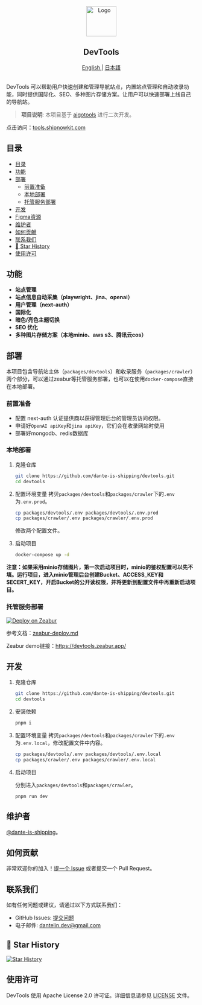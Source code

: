 <div align="center">
  <a href="https://github.com/dante-is-shipping/devtools.git">
    <img src="images/logo.png" alt="Logo" width="80" height="80">
  </a>
  <h2 align="center">DevTools</h2>
  <a href="README.md">
    English
  </a>
  |
  <a href="README.ja-JP.md">
    日本語
  </a>
  <br>
  <br>
</div>


DevTools 可以帮助用户快速创建和管理导航站点，内置站点管理和自动收录功能，同时提供国际化、SEO、多种图片存储方案。让用户可以快速部署上线自己的导航站。

> **项目说明**: 本项目基于 [aigotools](https://github.com/someu/aigotools) 进行二次开发。

点击访问：<a href="https://tools.shipnowkit.com/cn">tools.shipnowkit.com</a>


## 目录

- [目录](#目录)
- [功能](#功能)
- [部署](#部署)
  - [前置准备](#前置准备)
  - [本地部署](#本地部署)
  - [托管服务部署](#托管服务部署)
- [开发](#开发)
- [Figma资源](#figma资源)
- [维护者](#维护者)
- [如何贡献](#如何贡献)
- [联系我们](#联系我们)
- [🌟 Star History](#-star-history)
- [使用许可](#使用许可)


## 功能

- **站点管理**
- **站点信息自动采集（playwright、jina、openai）**
- **用户管理（next-auth）**
- **国际化**
- **暗色/亮色主题切换**
- **SEO 优化**
- **多种图片存储方案（本地minio、aws s3、腾讯云cos）**



## 部署

本项目包含导航站主体（`packages/devtools`）和收录服务（`packages/crawler`）两个部分，可以通过zeabur等托管服务部署，也可以在使用`docker-compose`直接在本地部署。

### 前置准备

- 配置 next-auth 认证提供商以获得管理后台的管理员访问权限。
- 申请好`OpenAI apiKey`和`jina apiKey`，它们会在收录网站时使用
- 部署好mongodb、redis数据库

### 本地部署

1. 克隆仓库

   ```bash
   git clone https://github.com/dante-is-shipping/devtools.git
   cd devtools
   ```

2. 配置环境变量
   拷贝`packages/devtools`和`packages/crawler`下的`.env`为`.env.prod`。

   ```bash
   cp packages/devtools/.env packages/devtools/.env.prod
   cp packages/crawler/.env packages/crawler/.env.prod
   ```

   修改两个配置文件。

3. 启动项目

   ```bash
   docker-compose up -d
   ```

**注意：如果采用minio存储图片，第一次启动项目时，minio的鉴权配置可以先不填。运行项目，进入minio管理后台创建Bucket、ACCESS_KEY和SECERT_KEY，开启Bucket的公开读权限，并将更新到配置文件中再重新启动项目。**

### 托管服务部署

[![Deploy on Zeabur](https://zeabur.com/button.svg)](https://zeabur.com/templates/9PSGFO?referralCode=dante-is-shipping)

参考文档：[zeabur-deploy.md](./docs/zeabur-deploy.md)

Zeabur demo链接：https://devtools.zeabur.app/


## 开发

1. 克隆仓库

   ```bash
   git clone https://github.com/dante-is-shipping/devtools.git
   cd devtools
   ```

2. 安装依赖

   ```bash
   pnpm i
   ```

3. 配置环境变量
   拷贝`packages/devtools`和`packages/crawler`下的`.env`为`.env.local`，修改配置文件中内容。

   ```bash
   cp packages/devtools/.env packages/devtools/.env.local
   cp packages/crawler/.env packages/crawler/.env.local
   ```

4. 启动项目

   分别进入`packages/devtools`和`packages/crawler`。

   ```
   pnpm run dev
   ```



## 维护者

[@dante-is-shipping](https://github.com/dante-is-shipping)。

## 如何贡献

非常欢迎你的加入！[提一个 Issue](https://github.com/dante-is-shipping/devtools/issues/new) 或者提交一个 Pull Request。

## 联系我们

如有任何问题或建议，请通过以下方式联系我们：

- GitHub Issues: [提交问题](https://github.com/dante-is-shipping/devtools/issues)
- 电子邮件: dantelin.dev@gmail.com

## 🌟 Star History

[![Star History](https://api.star-history.com/svg?repos=dante-is-shipping/devtools&type=Timeline)](https://star-history.com/#dante-is-shipping/devtools&Timeline)

## 使用许可

DevTools 使用 Apache License 2.0 许可证。详细信息请参见 [LICENSE](./LICENSE) 文件。
